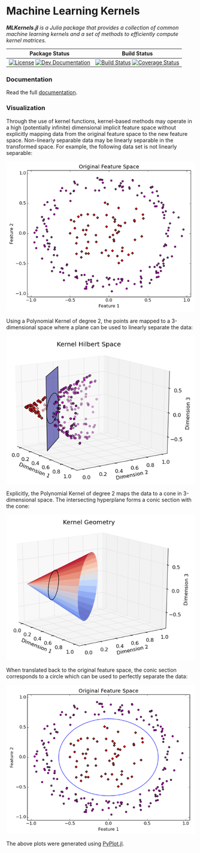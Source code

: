 # Machine Learning Kernels

_**MLKernels.jl** is a Julia package that provides a collection of common machine learning
kernels and a set of methods to efficiently compute kernel matrices._

| **Package Status** | **Build Status**  |
|:------------------:|:-----------------:|
[![License](https://img.shields.io/badge/license-MIT-blue.svg)](LICENSE.md) [![Dev Documentation](https://img.shields.io/badge/docs-dev-blue.svg)](https://trthatcher.github.io/MLKernels.jl/dev)|[![Build Status](https://travis-ci.org/trthatcher/MLKernels.jl.svg?branch=master)](https://travis-ci.org/trthatcher/MLKernels.jl) [![Coverage Status](https://coveralls.io/repos/trthatcher/MLKernels.jl/badge.svg)](https://coveralls.io/r/trthatcher/MLKernels.jl)


### Documentation

Read the full [documentation](https://trthatcher.github.io/MLKernels.jl/dev).

### Visualization

Through the use of kernel functions, kernel-based methods may operate in a high
(potentially infinite) dimensional implicit feature space without explicitly
mapping data from the original feature space to the new feature space.
Non-linearly separable data may be linearly separable in the transformed space.
For example, the following data set is not linearly separable:

<p align="center"><img alt="Feature Space" src="docs/images/featurespace.png"  /></p>

Using a Polynomial Kernel of degree 2, the points are mapped to a 3-dimensional
space where a plane can be used to linearly separate the data:

<p align="center"><img alt="Transformed Data" src="docs/images/hilbertspace.png"  /></p>

Explicitly, the Polynomial Kernel of degree 2 maps the data to a cone in
3-dimensional space. The intersecting hyperplane forms a conic section with the
cone:

<p align="center"><img alt="Transformed Data" src="docs/images/kernelgeometry.png"  /></p>

When translated back to the original feature space, the conic section
corresponds to a circle which can be used to perfectly separate the data:

<p align="center"><img alt="Separating Hyperplane" src="docs/images/featurespaceseparated.png"  /></p>

The above plots were generated using
[PyPlot.jl](https://github.com/stevengj/PyPlot.jl).
